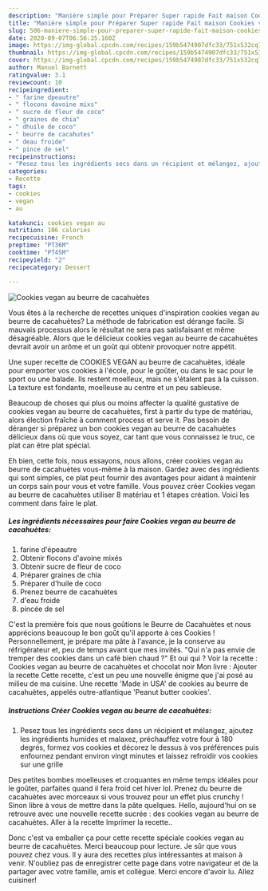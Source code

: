 ```yaml
---
description: "Manière simple pour Préparer Super rapide Fait maison Cookies vegan au beurre de cacahuètes"
title: "Manière simple pour Préparer Super rapide Fait maison Cookies vegan au beurre de cacahuètes"
slug: 506-maniere-simple-pour-preparer-super-rapide-fait-maison-cookies-vegan-au-beurre-de-cacahuetes
date: 2020-09-07T06:56:35.160Z
image: https://img-global.cpcdn.com/recipes/159b5474907dfc33/751x532cq70/cookies-vegan-au-beurre-de-cacahuetes-photo-principale-de-la-recette.jpg
thumbnail: https://img-global.cpcdn.com/recipes/159b5474907dfc33/751x532cq70/cookies-vegan-au-beurre-de-cacahuetes-photo-principale-de-la-recette.jpg
cover: https://img-global.cpcdn.com/recipes/159b5474907dfc33/751x532cq70/cookies-vegan-au-beurre-de-cacahuetes-photo-principale-de-la-recette.jpg
author: Manuel Barnett
ratingvalue: 3.1
reviewcount: 10
recipeingredient:
- " farine dpeautre"
- " flocons davoine mixs"
- " sucre de fleur de coco"
- " graines de chia"
- " dhuile de coco"
- " beurre de cacahutes"
- " deau froide"
- " pince de sel"
recipeinstructions:
- "Pesez tous les ingrédients secs dans un récipient et mélangez, ajoutez les ingrédients humides et malaxez, préchauffez votre four à 180 degrés, formez vos cookies et décorez le dessus à vos préférences puis enfournez pendant environ vingt minutes et laissez refroidir vos cookies sur une grille"
categories:
- Recette
tags:
- cookies
- vegan
- au

katakunci: cookies vegan au 
nutrition: 106 calories
recipecuisine: French
preptime: "PT36M"
cooktime: "PT45M"
recipeyield: "2"
recipecategory: Dessert

---
```



![Cookies vegan au beurre de cacahuètes](https://img-global.cpcdn.com/recipes/159b5474907dfc33/751x532cq70/cookies-vegan-au-beurre-de-cacahuetes-photo-principale-de-la-recette.jpg)

Vous êtes à la recherche de recettes uniques d'inspiration cookies vegan au beurre de cacahuètes? La méthode de fabrication est dérange facile. Si mauvais processus alors le résultat ne sera pas satisfaisant et même désagréable. Alors que le délicieux cookies vegan au beurre de cacahuètes devrait avoir un arôme et un goût qui obtenir provoquer notre appétit.

Une super recette de COOKIES VEGAN au beurre de cacahuètes, idéale pour emporter vos cookies à l&#39;école, pour le goûter, ou dans le sac pour le sport ou une balade. Ils restent moelleux, mais ne s&#39;étalent pas à la cuisson. La texture est fondante, moelleuse au centre et un peu sableuse.

Beaucoup de choses qui plus ou moins affecter la qualité gustative de cookies vegan au beurre de cacahuètes, first à partir du type de matériau, alors élection fraîche à comment process et serve it. Pas besoin de déranger si préparez un bon cookies vegan au beurre de cacahuètes délicieux dans où que vous soyez, car tant que vous connaissez le truc, ce plat can être plat spécial.


Eh bien, cette fois, nous essayons, nous allons, créer cookies vegan au beurre de cacahuètes vous-même à la maison. Gardez avec des ingrédients qui sont simples, ce plat peut fournir des avantages pour aidant à maintenir un corps sain pour vous et votre famille. Vous pouvez créer Cookies vegan au beurre de cacahuètes utiliser 8 matériau et 1 étapes création. Voici les comment dans faire le plat.

<!--inarticleads1-->

##### Les ingrédients nécessaires pour faire Cookies vegan au beurre de cacahuètes:

1.   farine d&#39;épeautre
1. Obtenir  flocons d&#39;avoine mixés
1. Obtenir  sucre de fleur de coco
1. Préparer  graines de chia
1. Préparer  d&#39;huile de coco
1. Prenez  beurre de cacahuètes
1.   d&#39;eau froide
1.   pincée de sel


C&#39;est la première fois que nous goûtions le Beurre de Cacahuètes et nous apprécions beaucoup le bon goût qu&#39;il apporte à ces Cookies ! Personnellement, je prépare ma pâte à l&#39;avance, je la conserve au réfrigérateur et, peu de temps avant que mes invités. &#34;Qui n&#39;a pas envie de tremper des cookies dans un café bien chaud ?&#34; Et oui qui ? Voir la recette : Cookies vegan au beurre de cacahuètes et chocolat noir Mon livre : Ajouter la recette Cette recette, c&#39;est un peu une nouvelle énigme que j&#39;ai posé au milieu de ma cuisine. Une recette &#39;Made in USA&#39; de cookies au beurre de cacahuètes, appelés outre-atlantique &#39;Peanut butter cookies&#39;. 

<!--inarticleads2-->

##### Instructions Créer Cookies vegan au beurre de cacahuètes:

1. Pesez tous les ingrédients secs dans un récipient et mélangez, ajoutez les ingrédients humides et malaxez, préchauffez votre four à 180 degrés, formez vos cookies et décorez le dessus à vos préférences puis enfournez pendant environ vingt minutes et laissez refroidir vos cookies sur une grille


Des petites bombes moelleuses et croquantes en même temps idéales pour le goûter, parfaites quand il fera froid cet hiver lol. Prenez du beurre de cacahuètes avec morceaux si vous trouvez pour un effet plus crunchy ! Sinon libre à vous de mettre dans la pâte quelques. Hello, aujourd&#39;hui on se retrouve avec une nouvelle recette sucrée : des cookies vegan au beurre de cacahuètes. Aller à la recette Imprimer la recette.. 


Donc c'est va emballer ça pour cette recette spéciale cookies vegan au beurre de cacahuètes. Merci beaucoup pour lecture. Je sûr que vous pouvez chez vous. Il y aura des recettes plus  intéressantes at maison à venir. N'oubliez pas de enregistrer cette page dans votre navigateur et de la partager avec votre famille, amis et collègue. Merci encore d'avoir lu. Allez cuisiner!
